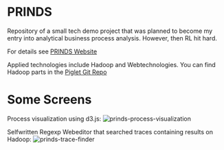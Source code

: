 PRINDS
=====

Repository of a small tech demo project that was planned to become my entry into analytical business process analysis. However, then RL hit hard.

For details see [PRINDS Website](http://prinds.herokuapp.com/)

Applied technologies include Hadoop and Webtechnologies. You can find Hadoop parts in the [Piglet Git Repo](https://github.com/aahammer/piglet)

Some Screens
============
Process visualization using d3.js:
![prinds-process-visualization](https://media.giphy.com/media/1AHVf5jaRAo0KKXtuA/giphy.gif)

Selfwritten Regexp Webeditor that searched traces containing results on Hadoop:
![prinds-trace-finder](https://media.giphy.com/media/wHrkydPsxQR1aomHBh/giphy.gif)
